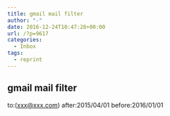 ```yaml
---
title: gmail mail filter
author: "-"
date: 2016-12-24T10:47:28+00:00
url: /?p=9617
categories:
  - Inbox
tags:
  - reprint
---
```

## gmail mail filter
to:(xxx@xxx.com) after:2015/04/01 before:2016/01/01